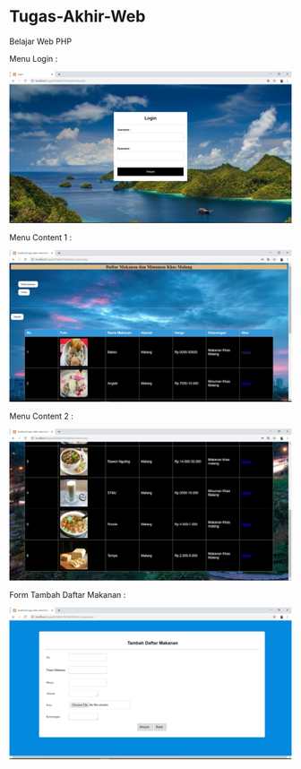 # Tugas-Akhir-Web
Belajar Web PHP

Menu Login :

![alt text](https://github.com/Dhimas46/Tugas-Akhir-Web/blob/master/SS%20TA/Tampilan%20Login.JPG)

Menu Content 1 :

![alt text](https://github.com/Dhimas46/Tugas-Akhir-Web/blob/master/SS%20TA/Tampilan%20Content.JPG)

Menu Content 2 :

![alt text](https://github.com/Dhimas46/Tugas-Akhir-Web/blob/master/SS%20TA/Tampilan%20Content2.JPG)

Form Tambah Daftar Makanan :

![alt text](https://github.com/Dhimas46/Tugas-Akhir-Web/blob/master/SS%20TA/Tampilan%20Tambah%20Daftar%20Makanan.JPG)
